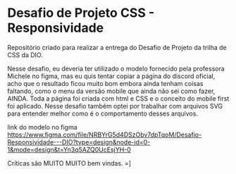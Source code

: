 # Desafio de Projeto CSS - Responsividade

Repositório criado para realizar a entrega do Desafio de Projeto da trilha de CSS da DIO. 

Nesse desafio, eu deveria ter utilizado o modelo fornecido pela professora Michele no figma, mas eu quis tentar copiar a página do discord oficial, acho que o resultado ficou muito bom
embora ainda tenham coisas faltando, como o menu da versão mobile que ainda não sei como fazer, AINDA. Toda a página foi criada com html e CSS e o conceito do mobile first foi
aplicado. Nesse desafio também optei por trabalhar com arquivos SVG para entender melhor como é o comportamento desses arquivos.

link do modelo no figma https://www.figma.com/file/NRBYrG5d4DSzObv7dpTqoM/Desafio-Responsividade---DIO?type=design&node-id=0-1&mode=design&t=Yn3q5AZQ0UcEsjYH-0 

Críticas são  MUITO MUITO bem vindas. =]
